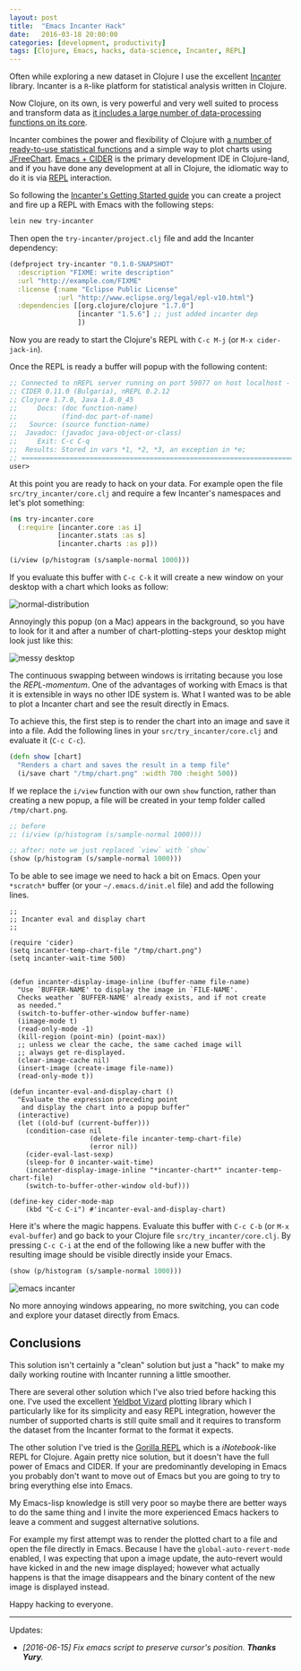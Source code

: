 ```yaml
---
layout: post
title:  "Emacs Incanter Hack"
date:   2016-03-18 20:00:00
categories: [development, productivity]
tags: [Clojure, Emacs, hacks, data-science, Incanter, REPL]
---
```


Often while exploring a new dataset in Clojure I use the excellent
[Incanter](http://incanter.org/) library.
Incanter is a `R`-like platform for statistical analysis written
in Clojure.

Now Clojure, on its own, is very powerful and very well suited
to process and transform data as
[it includes a large number of data-processing functions on its core](https://clojure.github.io/clojure/clojure.core-api.html).

Incanter combines the power and flexibility of Clojure with
[a number of ready-to-use statistical functions](http://incanter.github.io/incanter/stats-api.html)
and a simple way to plot charts using
[JFreeChart](http://www.jfree.org/jfreechart/).
[Emacs + CIDER](http://blog.cognitect.com/blog/2016/1/28/state-of-clojure-2015-survey-results)
is the primary development IDE in Clojure-land, and if you have done
any development at all in Clojure, the idiomatic way to do it is via
[REPL](http://clojure.org/reference/repl_and_main) interaction.

So following the
[Incanter's Getting Started guide](https://github.com/incanter/incanter/wiki#getting-started-with-incanter)
you can create a project and fire up a REPL with Emacs with the following
steps:

``` bash
lein new try-incanter
```

Then open the `try-incanter/project.clj` file and add the Incanter dependency:

``` clojure
(defproject try-incanter "0.1.0-SNAPSHOT"
  :description "FIXME: write description"
  :url "http://example.com/FIXME"
  :license {:name "Eclipse Public License"
            :url "http://www.eclipse.org/legal/epl-v10.html"}
  :dependencies [[org.clojure/clojure "1.7.0"]
                 [incanter "1.5.6"] ;; just added incanter dep
                 ])
```

Now you are ready to start the Clojure's REPL with `C-c M-j` (or `M-x cider-jack-in`).

Once the REPL is ready a buffer will popup with the following content:

``` clojure
;; Connected to nREPL server running on port 59077 on host localhost - nrepl://localhost:59077
;; CIDER 0.11.0 (Bulgaria), nREPL 0.2.12
;; Clojure 1.7.0, Java 1.8.0_45
;;     Docs: (doc function-name)
;;           (find-doc part-of-name)
;;   Source: (source function-name)
;;  Javadoc: (javadoc java-object-or-class)
;;     Exit: C-c C-q
;;  Results: Stored in vars *1, *2, *3, an exception in *e;
;; ======================================================================
user>
```

At this point you are ready to hack on your data.
For example open the file `src/try_incanter/core.clj` and require a few Incanter's namespaces and let's plot something:

``` clojure
(ns try-incanter.core
  (:require [incanter.core :as i]
            [incanter.stats :as s]
            [incanter.charts :as p]))

(i/view (p/histogram (s/sample-normal 1000)))
```

If you evaluate this buffer with `C-c C-k` it will create a new window
on your desktop with a chart which looks as follow:

![normal-distribution](/images/20160318_histogram.png)

Annoyingly this popup (on a Mac) appears in the background, so you
have to look for it and after a number of chart-plotting-steps your
desktop might look just like this:

![messy desktop](/images/20160318_messy_desktop.png)

The continuous swapping between windows is irritating because you lose
the _REPL-momentum_.  One of the advantages of working with Emacs is
that it is extensible in ways no other IDE system is. What I wanted
was to be able to plot a Incanter chart and see the result directly in
Emacs.

To achieve this, the first step is to render the chart into an image
and save it into a file. Add the following lines in your
`src/try_incanter/core.clj` and evaluate it (`C-c C-c`).

``` clojure
(defn show [chart]
  "Renders a chart and saves the result in a temp file"
  (i/save chart "/tmp/chart.png" :width 700 :height 500))
```

If we replace the `i/view` function with our own `show` function,
rather than creating a new popup, a file will be created in your temp
folder called `/tmp/chart.png`.

``` clojure
;; before
;; (i/view (p/histogram (s/sample-normal 1000)))

;; after: note we just replaced `view` with `show`
(show (p/histogram (s/sample-normal 1000)))
```

To be able to see image we need to hack a bit on Emacs.  Open your
`*scratch*` buffer (or your `~/.emacs.d/init.el` file) and add the
following lines.

``` elisp
;;
;; Incanter eval and display chart
;;

(require 'cider)
(setq incanter-temp-chart-file "/tmp/chart.png")
(setq incanter-wait-time 500)


(defun incanter-display-image-inline (buffer-name file-name)
  "Use `BUFFER-NAME' to display the image in `FILE-NAME'.
  Checks weather `BUFFER-NAME' already exists, and if not create
  as needed."
  (switch-to-buffer-other-window buffer-name)
  (iimage-mode t)
  (read-only-mode -1)
  (kill-region (point-min) (point-max))
  ;; unless we clear the cache, the same cached image will
  ;; always get re-displayed.
  (clear-image-cache nil)
  (insert-image (create-image file-name))
  (read-only-mode t))

(defun incanter-eval-and-display-chart ()
  "Evaluate the expression preceding point
   and display the chart into a popup buffer"
  (interactive)
  (let ((old-buf (current-buffer)))
    (condition-case nil
                    (delete-file incanter-temp-chart-file)
                    (error nil))
    (cider-eval-last-sexp)
    (sleep-for 0 incanter-wait-time)
    (incanter-display-image-inline "*incanter-chart*" incanter-temp-chart-file)
    (switch-to-buffer-other-window old-buf)))

(define-key cider-mode-map
    (kbd "C-c C-i") #'incanter-eval-and-display-chart)
```

Here it's where the magic happens. Evaluate this buffer with `C-c C-b`
(or `M-x eval-buffer`) and go back to your Clojure file
`src/try_incanter/core.clj`.  By pressing `C-c C-i` at the end of the
following like a new buffer with the resulting image should be visible
directly inside your Emacs.

``` clojure
(show (p/histogram (s/sample-normal 1000)))
```

![emacs incanter](/images/20160318_emacs_incanter_hack.png)

No more annoying windows appearing, no more switching,
you can code and explore your dataset directly from Emacs.

## Conclusions

This solution isn't certainly a "clean" solution but just a "hack" to
make my daily working routine with Incanter running a little smoother.

There are several other solution which I've also tried before hacking
this one. I've used the excellent
[Yeldbot Vizard](https://github.com/yieldbot/vizard) plotting library
which I particularly like for its simplicity and easy REPL
integration, however the number of supported charts is still quite
small and it requires to transform the dataset from the Incanter
format to the format it expects.

The other solution I've tried is the
[Gorilla REPL](http://gorilla-repl.org/) which is a *iNotebook*-like
REPL for Clojure. Again pretty nice solution, but it doesn't have the
full power of Emacs and CIDER.  If your are predominantly
developing in Emacs you probably don't want to move out of Emacs but
you are going to try to bring everything else into Emacs.

My Emacs-lisp knowledge is still very poor so maybe there
are better ways to do the same thing and I invite the more experienced Emacs
hackers to leave a comment and suggest alternative solutions.

For example my first attempt was to render the plotted chart to a file
and open the file directly in Emacs. Because I have the
`global-auto-revert-mode` enabled, I was expecting that upon a image
update, the auto-revert would have kicked in and the new image
displayed; however what actually happens is that the image disappears
and the binary content of the new image is displayed instead.

Happy hacking to everyone.

---

Updates:

  - _[2016-06-15] Fix emacs script to preserve cursor's position. **Thanks Yury**._
